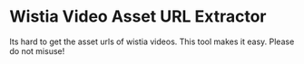 # Wistia Video Asset URL Extractor

Its hard to get the asset urls of wistia videos. This tool makes it easy.
Please do not misuse!
